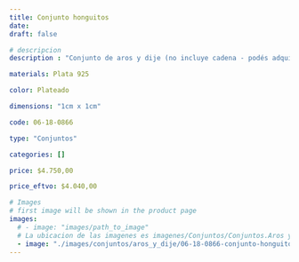 ```yaml
---
title: Conjunto honguitos
date: 
draft: false

# descripcion
description : "Conjunto de aros y dije (no incluye cadena - podés adquirirla aparte). En plata 925 y strass."

materials: Plata 925

color: Plateado

dimensions: "1cm x 1cm"

code: 06-18-0866

type: "Conjuntos"

categories: []

price: $4.750,00

price_eftvo: $4.040,00

# Images
# first image will be shown in the product page
images:
  # - image: "images/path_to_image"
  # La ubicacion de las imagenes es imagenes/Conjuntos/Conjuntos.Aros y Dije/06-18-0866-conjunto-honguitos
  - image: "./images/conjuntos/aros_y_dije/06-18-0866-conjunto-honguitos.jpg"
---
```

